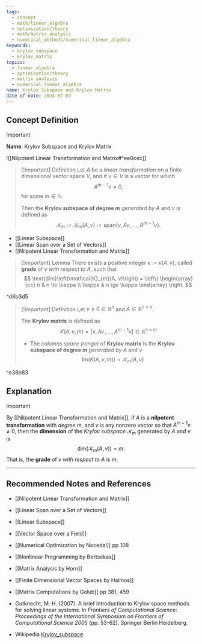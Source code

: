 ```yaml
---
tags:
  - concept
  - math/linear_algebra
  - optimization/theory
  - math/matrix_analysis
  - numerical_methods/numerical_linear_algebra
keywords:
  - krylov_subspace
  - krylov_matrix
topics:
  - linear_algebra
  - optimization/theory
  - matrix_analysis
  - numerical_linear_algebra
name: Krylov Subspace and Krylov Matrix
date of note: 2024-07-03
---
```


## Concept Definition

>[!important]
>**Name**: Krylov Subspace and Krylov Matrix

![[Nilpotent Linear Transformation and Matrix#^ee0cec]]

>[!important] Definition
> Let $A$ be a *linear transformation* on a finite dimensional vector space $V$, and if $v \in V$ is a vector for which $$A^{m-1}v \neq 0,$$ for some $m \in \mathbb{N}.$
> 
> Then the **Krylov subspace of degree $m$** *generated by* $A$ and $v$ is defined as
> $$
> \mathcal{K}_{m} := \mathcal{K}_{m}(A, v) := \text{span}\{ v,\, Av \,{,}\ldots{,}\, A^{m-1}v \}.
> $$

- [[Linear Subspace]]
- [[Linear Span over a Set of Vectors]]
- [[Nilpotent Linear Transformation and Matrix]]

>[!important] Lemma
>There exists a positive integer $\kappa := \kappa(A, v)$, called **grade** of $v$ *with respect to* $A$, such that 
>$$
>\text{dim}\left(\mathcal{K}_{m}(A, v)\right) = \left\{
>\begin{array}{cc}
> n      & n \le \kappa \\ 
> \kappa & n \ge \kappa
>\end{array}
>\right.
>$$

^d8b3d5

>[!important] Definition
>Let $v\neq 0\in \mathbb{R}^{n}$ and $A\in \mathbb{R}^{n\times n}$.
>
>The **Krylov matrix** is defined as 
>$$
> K(A, v, m) = \left[ v,\,Av\,{,}\ldots{,}\,A^{m-1}v \right] \in \mathbb{R}^{n\times m}
>$$
>- The *columns space (range)* of **Krylov matrix** is the **Krylov subspace of degree $m$** *generated by* $A$ and $v$  $$\text{Im}(K(A, v, m)) = \mathcal{K}_{m}(A, v)$$

^e38b83


## Explanation

>[!important] 
>By [[Nilpotent Linear Transformation and Matrix]], if $A$ is a **nilpotent transformation** with *degree* $m$, and $v$ is any nonzero vector so that $A^{m-1}v \neq 0$, then the **dimension** of the *Krylov subspace* $\mathcal{K}_{m}$ generated by $A$ and $v$ is
>$$
>\text{dim}\left(\mathcal{K}_{m}(A, v)\right) = m.
>$$
>That is, the **grade** of  $v$ *with respect to* $A$ is $m$.



-----------
##  Recommended Notes and References

- [[Nilpotent Linear Transformation and Matrix]]

- [[Linear Span over a Set of Vectors]]
- [[Linear Subspace]]
- [[Vector Space over a Field]]

- [[Numerical Optimization by Nocedal]] pp 108
- [[Nonlinear Programming by Bertsekas]] 
- [[Matrix Analysis by Horn]]
- [[Finite Dimensional Vector Spaces by Halmos]]
- [[Matrix Computations by Golub]] pp 381, 459
- Gutknecht, M. H. (2007). A brief introduction to Krylov space methods for solving linear systems. In _Frontiers of Computational Science: Proceedings of the International Symposium on Frontiers of Computational Science 2005_ (pp. 53-62). Springer Berlin Heidelberg.

- Wikipedia [Krylov_subspace](https://en.wikipedia.org/wiki/Krylov_subspace)